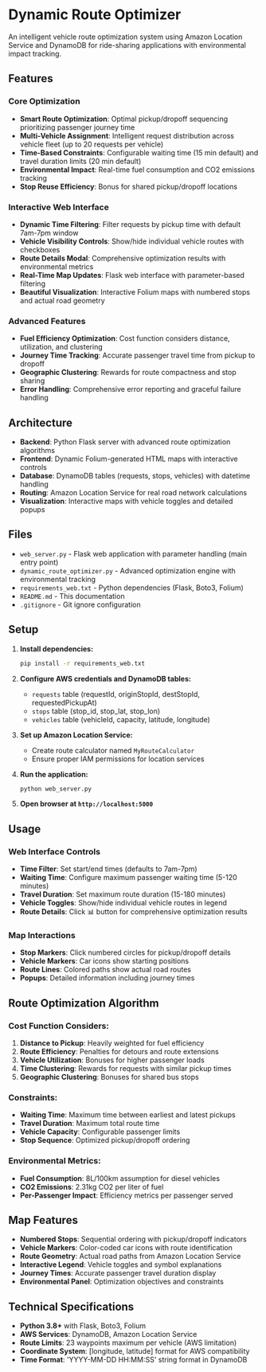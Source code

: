 # Dynamic Route Optimizer

An intelligent vehicle route optimization system using Amazon Location Service and DynamoDB for ride-sharing applications with environmental impact tracking.

## Features

### Core Optimization
- **Smart Route Optimization**: Optimal pickup/dropoff sequencing prioritizing passenger journey time
- **Multi-Vehicle Assignment**: Intelligent request distribution across vehicle fleet (up to 20 requests per vehicle)
- **Time-Based Constraints**: Configurable waiting time (15 min default) and travel duration limits (20 min default)
- **Environmental Impact**: Real-time fuel consumption and CO2 emissions tracking
- **Stop Reuse Efficiency**: Bonus for shared pickup/dropoff locations

### Interactive Web Interface
- **Dynamic Time Filtering**: Filter requests by pickup time with default 7am-7pm window
- **Vehicle Visibility Controls**: Show/hide individual vehicle routes with checkboxes
- **Route Details Modal**: Comprehensive optimization results with environmental metrics
- **Real-Time Map Updates**: Flask web interface with parameter-based filtering
- **Beautiful Visualization**: Interactive Folium maps with numbered stops and actual road geometry

### Advanced Features
- **Fuel Efficiency Optimization**: Cost function considers distance, utilization, and clustering
- **Journey Time Tracking**: Accurate passenger travel time from pickup to dropoff
- **Geographic Clustering**: Rewards for route compactness and stop sharing
- **Error Handling**: Comprehensive error reporting and graceful failure handling

## Architecture

- **Backend**: Python Flask server with advanced route optimization algorithms
- **Frontend**: Dynamic Folium-generated HTML maps with interactive controls
- **Database**: DynamoDB tables (requests, stops, vehicles) with datetime handling
- **Routing**: Amazon Location Service for real road network calculations
- **Visualization**: Interactive maps with vehicle toggles and detailed popups

## Files

- `web_server.py` - Flask web application with parameter handling (main entry point)
- `dynamic_route_optimizer.py` - Advanced optimization engine with environmental tracking
- `requirements_web.txt` - Python dependencies (Flask, Boto3, Folium)
- `README.md` - This documentation
- `.gitignore` - Git ignore configuration

## Setup

1. **Install dependencies:**
   ```bash
   pip install -r requirements_web.txt
   ```

2. **Configure AWS credentials and DynamoDB tables:**
   - `requests` table (requestId, originStopId, destStopId, requestedPickupAt)
   - `stops` table (stop_id, stop_lat, stop_lon)
   - `vehicles` table (vehicleId, capacity, latitude, longitude)

3. **Set up Amazon Location Service:**
   - Create route calculator named `MyRouteCalculator`
   - Ensure proper IAM permissions for location services

4. **Run the application:**
   ```bash
   python web_server.py
   ```

5. **Open browser at `http://localhost:5000`**

## Usage

### Web Interface Controls
- **Time Filter**: Set start/end times (defaults to 7am-7pm)
- **Waiting Time**: Configure maximum passenger waiting time (5-120 minutes)
- **Travel Duration**: Set maximum route duration (15-180 minutes)
- **Vehicle Toggles**: Show/hide individual vehicle routes in legend
- **Route Details**: Click 📊 button for comprehensive optimization results

### Map Interactions
- **Stop Markers**: Click numbered circles for pickup/dropoff details
- **Vehicle Markers**: Car icons show starting positions
- **Route Lines**: Colored paths show actual road routes
- **Popups**: Detailed information including journey times

## Route Optimization Algorithm

### Cost Function Considers:
1. **Distance to Pickup**: Heavily weighted for fuel efficiency
2. **Route Efficiency**: Penalties for detours and route extensions
3. **Vehicle Utilization**: Bonuses for higher passenger loads
4. **Time Clustering**: Rewards for requests with similar pickup times
5. **Geographic Clustering**: Bonuses for shared bus stops

### Constraints:
- **Waiting Time**: Maximum time between earliest and latest pickups
- **Travel Duration**: Maximum total route time
- **Vehicle Capacity**: Configurable passenger limits
- **Stop Sequence**: Optimized pickup/dropoff ordering

### Environmental Metrics:
- **Fuel Consumption**: 8L/100km assumption for diesel vehicles
- **CO2 Emissions**: 2.31kg CO2 per liter of fuel
- **Per-Passenger Impact**: Efficiency metrics per passenger served

## Map Features

- **Numbered Stops**: Sequential ordering with pickup/dropoff indicators
- **Vehicle Markers**: Color-coded car icons with route identification
- **Route Geometry**: Actual road paths from Amazon Location Service
- **Interactive Legend**: Vehicle toggles and symbol explanations
- **Journey Times**: Accurate passenger travel duration display
- **Environmental Panel**: Optimization objectives and constraints

## Technical Specifications

- **Python 3.8+** with Flask, Boto3, Folium
- **AWS Services**: DynamoDB, Amazon Location Service
- **Route Limits**: 23 waypoints maximum per vehicle (AWS limitation)
- **Coordinate System**: [longitude, latitude] format for AWS compatibility
- **Time Format**: 'YYYY-MM-DD HH:MM:SS' string format in DynamoDB